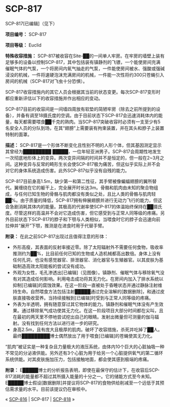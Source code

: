 # SCP-817
                        




SCP-817[已编辑]（见下）



**项目编号：** SCP-817

**项目等级：** Euclid

**特殊收容措施：** SCP-817被收容在Site-██的一间单人牢房。在牢房的墙壁上装有足够多的设备以控制SCP-817，其中包括装有镇静剂的飞镖，一个能使房间充满催眠气体的气泵，一个将房间内氧气抽走的气泵，一件能使房间被水、强酸或强碱浸没的机械，一件将速硬泡沫充满房间的机械，一件能一次性将约300只苍蝇引入房间的机械（SCP-817对飞虫十分恐惧）。

SCP-817收容措施内的其它人员会根据其当前的状态变更。每次SCP-817变形时都应重新评估以下的收容措施并作出相应的变动。

SCP-817目前的收容间是一间墙四周放有软垫的简陋牢房（除去之前所提到的设备），并备有调至18摄氏度的空调。由于目前状态下SCP-817会迅速消耗体内的能量，每天都需要喂食██千克的熟肉。当SCP-817突破收容时必须有一支至少有5名安全人员的分队到场，在其“翅膀”上需要装有拘束装置，并在其头和脖子上装置特制的面罩。

**描述：** SCP-817是一个形体不断变化且性别不明的人形个体，但其基因测定显示其曾经为█████████ █████，一位年轻亚洲男子。SCP-817会周期性地发生一次彻底地形体上的变异。两次变异间隔的时间并不是恒定的，但一般在2~3月之间。这种变异与反常的畸形生长会使SCP-817极为痛苦，但这似乎实际上并不会对它的身体系统造成伤害。此外SCP-817似乎没有自残的能力。

SCP-817目前身高1.5m，缺少第一和第二性征，其手臂被像蝙蝠翅膀的翼所替代。翼缠绕在它的躯干上，完全展开时长达3m。骨骼和肌肉由未知的聚合物组成，与任何已知生物的骨骼与肌肉都没有类似之处，且比人类的骨骼与肌肉轻██%。由于质量的降低，SCP-817拥有伸展翅膀并进行无动力飞行的能力，但这会急剧消耗其体内的能量。其极高的代谢率使SCP-817的体温始终保持在██摄氏度。尽管这样的高温并不会对它造成伤害，但它感受到与正常人同等级的疼痛。另外目前状态下SCP-817的脖子和下颚与人类相似，当喂食时它的脖子会迅速向前拉伸并“展开”下颚，推测是在进食时用于代替手臂。

**附录：** 在此之前SCP-817出现过且值得注意的形体：

- 外形高瘦，其表面的反射率接近零。除了太阳辐射外不需要任何食物，吸收率推测约为██%，比目前任何已知的生物或人造机械都高出数倍。身体上没有任何孔洞，也没有感觉器官、排泄器官、消化器官与生殖器官。以其皮肤为基础制造高效太阳能板的尝试没有成功。
- 外观为女性，毛孔渗透出[已编辑]（见图像）。镇静剂、催眠气体与移除氧气没有对其造成任何影响。利用电击成功将其无力化。在房间内加入了排水系统以抑制[已编辑]的腐蚀效果。在这一阶段一直被处于昏睡状态并通过静脉注射维持生命。自然喂食方法包括注射█████通过完全溶解的[数据删除]，和通过皮肤直接吸收营养。当持续接触到[已编辑]时受到与正常人同等级的疼痛。
- 外表为半透明，拥有随意穿过其它物体的能力。镇静剂和催眠气体没有产生效果。通过移除氧气成功使其无力化。在这一阶段项目大部分时间都在尖叫，且在最初的两天里不停地尝试挖出自己的眼睛。发射出微量但可测量的伽马辐射。没有找到任何方法以进行进一步的研究。
- 身高2.5m，且有庞大且极厚的肌肉。破坏了收容措施，杀死并吃掉了██人。最终█████████博士偶然放出了用于喂食[已编辑]的苍蝇使其无力化。

“肌肉”被证实是一种复杂且力量极大的液压系统，由体内10个巨大的心脏抽吸一种不常见的分泌液供能。另外还有3个心脏为用于给另一个心脏提供氧气的第二循环系统供能。对其皮肤施加压力，包括接触地面，都会使其感到极端的疼痛。

**附录：** E█████博士的分析报告表明，即使在最保守的估计下，在收容后SCP-817消耗的能量都不超过其所摄入能量的十分之一。它的储能方式至今未知。E█████博士假设[数据删除]并提议将SCP-817的食物供给削减至一个远低于其预估需求量的水平。目前该提议仍在审核中。



« [SCP-816](/scp-816) | SCP-817 | [SCP-818](/scp-818) »





                    